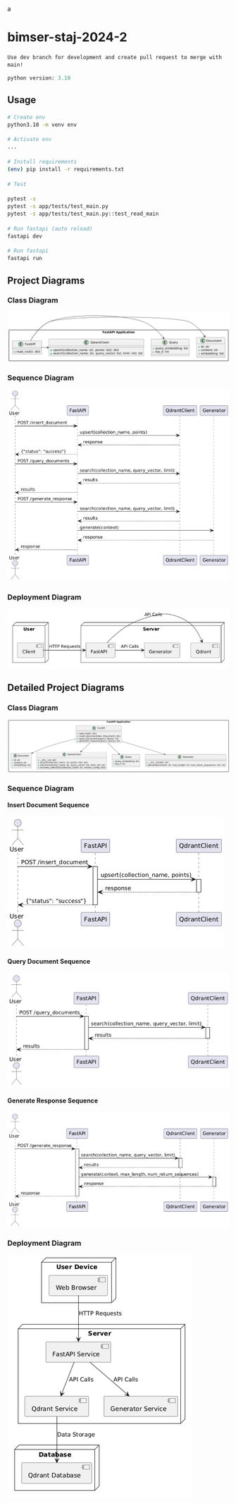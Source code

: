 a
# bimser-staj-2024-2

```Use dev branch for development and create pull request to merge with main!```

```py
python version: 3.10
```

## Usage
```sh
# Create env
python3.10 -m venv env

# Activate env
...

# Install requirements
(env) pip install -r requirements.txt

# Test

pytest -s
pytest -s app/tests/test_main.py
pytest -s app/tests/test_main.py::test_read_main

# Run fastapi (auto reload)
fastapi dev

# Run fastapi
fastapi run
```

## Project Diagrams

### Class Diagram

![class_diagram](diagrams/class_diagram.png)

### Sequence Diagram

![sequence_diagram](diagrams/sequence_diagram.png)

### Deployment Diagram

![deployment_diagram](diagrams/deployment_diagram.png)

## Detailed Project Diagrams

### Class Diagram

![detailed_class_diagram](diagrams/detailed_class_diagram.png)

### Sequence Diagram

#### Insert Document Sequence

![insert_document_sequence_diagram](diagrams/insert_document_sequence_diagram.png)

#### Query Document Sequence

![query_documents_sequence_diagram](diagrams/query_documents_sequence_diagram.png)

#### Generate Response Sequence

![generate_response_sequence_diagram](diagrams/generate_response_sequence_diagram.png)

### Deployment Diagram

![detailed_deployment_diagram](diagrams/detailed_deployment_diagram.png)
